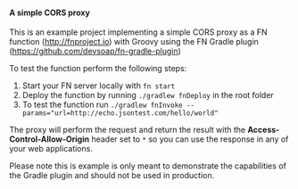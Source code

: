 ####  A simple CORS proxy

This is an example project implementing a simple CORS proxy as a FN function (http://fnproject.io) with Groovy 
using the FN Gradle plugin (https://github.com/devsoap/fn-gradle-plugin) 

To test the function perform the following steps:
   1) Start your FN server locally with ``fn start``
   2) Deploy the function by running ``./gradlew fnDeploy`` in the root folder
   3) To test the function run ``./gradlew fnInvoke --params="url=http://echo.jsontest.com/hello/world"`` 
   
The proxy will perform the request and return the result with the **Access-Control-Allow-Origin** header set to ``*`` 
so you can use the response in any of your web applications.

Please note this is example is only meant to demonstrate the capabilities of the Gradle plugin and should not be used in 
production.
